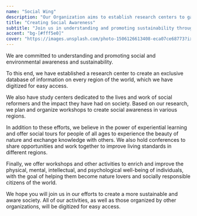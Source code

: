 ```yaml
---
name: "Social Wing"
description: "Our Organization aims to establish research centers to gather information about every region in the world and create a database, as well as study the work and impact of social reformers."
title: "Creating Social Awareness"
subtitle: "Join us in understanding and promoting sustainability through research, experiential learning, and social responsibility"
accent: "bg-[#fff5e0]"
cover: "https://images.unsplash.com/photo-1506126613408-eca07ce68773?ixlib=rb-4.0.3&ixid=M3wxMjA3fDB8MHxwaG90by1wYWdlfHx8fGVufDB8fHx8fA%3D%3D&auto=format&fit=crop&w=1099&q=80"
---
```


We are committed to understanding and promoting social and environmental awareness and sustainability.

To this end, we have established a research center to create an exclusive database of information on every region of the world, which we have digitized for easy access.

We also have study centers dedicated to the lives and work of social reformers and the impact they have had on society. Based on our research, we plan and organize workshops to create social awareness in various regions.

In addition to these efforts, we believe in the power of experiential learning and offer social tours for people of all ages to experience the beauty of nature and exchange knowledge with others. We also hold conferences to share opportunities and work together to improve living standards in different regions.

Finally, we offer workshops and other activities to enrich and improve the physical, mental, intellectual, and psychological well-being of individuals, with the goal of helping them become nature lovers and socially responsible citizens of the world.

We hope you will join us in our efforts to create a more sustainable and aware society. All of our activities, as well as those organized by other organizations, will be digitized for easy access.
